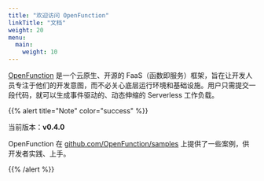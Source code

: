 ```yaml
---
title: "欢迎访问 OpenFunction"
linkTitle: "文档"
weight: 20
menu:
  main:
    weight: 10
---
```

[OpenFunction](https://github.com/OpenFunction/OpenFunction.git) 是一个云原生、开源的 FaaS（函数即服务）框架，旨在让开发人员专注于他们的开发意图，而不必关心底层运行环境和基础设施。用户只需提交一段代码，就可以生成事件驱动的、动态伸缩的 Serverless 工作负载。

{{% alert title="Note" color="success" %}}

当前版本：**v0.4.0**

OpenFunction 在 [github.com/OpenFunction/samples](https://github.com/OpenFunction/samples.git) 上提供了一些案例，供开发者实践、上手。

{{% /alert %}}